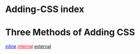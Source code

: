 # Adding-CSS index
<!DOCTYPE html>
<html lang="en">

<head>
  <meta charset="UTF-8">
  <title>Adding CSS</title>
<style>#internal {color: red};</style>
<link rel="stylesheet" href="./style.css">
</head>
<body>
  <h1>Three Methods of Adding CSS</h1>
  <!-- Create 3 Links to The 3 Webpages: inline, internal and external -->
<a href="./inline.md" id=inline style="color: blue;">inline</a>
<a href="./internal.md" id=internal>internal</a>
<a href="./external.md" id="external">external</a>
</body>
</html>

